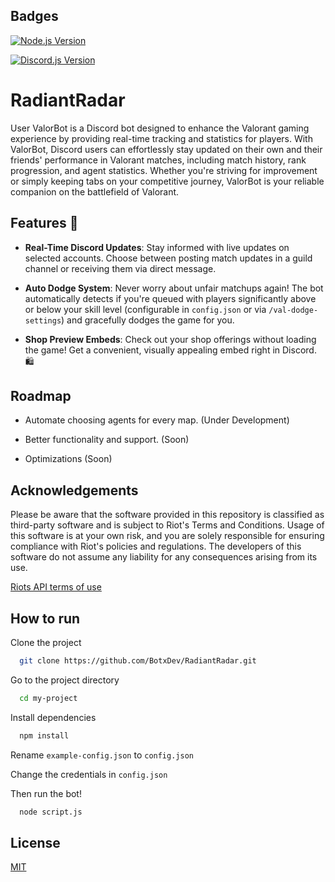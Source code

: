 
## Badges

[![Node.js Version](https://img.shields.io/badge/Node.js-21.7.1-brightgreen)](https://nodejs.org/en/)

[![Discord.js Version](https://img.shields.io/badge/discord.js-14.14.1-blue)](https://discord.js.org/)



# RadiantRadar

User
ValorBot is a Discord bot designed to enhance the Valorant gaming experience by providing real-time tracking and statistics for players. With ValorBot, Discord users can effortlessly stay updated on their own and their friends' performance in Valorant matches, including match history, rank progression, and agent statistics. Whether you're striving for improvement or simply keeping tabs on your competitive journey, ValorBot is your reliable companion on the battlefield of Valorant.

## Features 🚀

- **Real-Time Discord Updates**: Stay informed with live updates on selected accounts. Choose between posting match updates in a guild channel or receiving them via direct message.

- **Auto Dodge System**: Never worry about unfair matchups again! The bot automatically detects if you're queued with players significantly above or below your skill level (configurable in `config.json` or via `/val-dodge-settings`) and gracefully dodges the game for you.

- **Shop Preview Embeds**: Check out your shop offerings without loading the game! Get a convenient, visually appealing embed right in Discord. 🛍️

## Roadmap

- Automate choosing agents for every map. (Under Development)

- Better functionality and support. (Soon)

- Optimizations (Soon)


## Acknowledgements
Please be aware that the software provided in this repository is classified as third-party software and is subject to Riot's Terms and Conditions. Usage of this software is at your own risk, and you are solely responsible for ensuring compliance with Riot's policies and regulations. The developers of this software do not assume any liability for any consequences arising from its use.

[Riots API terms of use](https://developer.riotgames.com/terms)


## How to run

Clone the project

```bash
  git clone https://github.com/BotxDev/RadiantRadar.git
```

Go to the project directory

```bash
  cd my-project
```

Install dependencies

```bash
  npm install
```

Rename `example-config.json` to `config.json`

Change the credentials in `config.json`

Then run the bot!

```bash
  node script.js
```


## License

[MIT](https://choosealicense.com/licenses/mit/)


